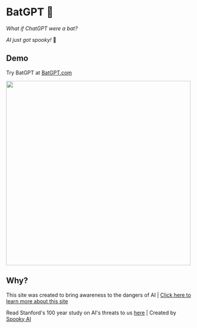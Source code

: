 # BatGPT 🦇
*What if ChatGPT were a bat?*

*AI just got spooky!*
👻

## Demo
Try BatGPT at [BatGPT.com](https://batgpt.com)

<img src="https://raw.githubusercontent.com/mikemaid/batgpt/main/images/demo.png" width="500" height="auto" />

## Why?
This site was created to bring awareness to the dangers of AI | [Click here to learn more about this site](https://batgpt.com/#)

Read Stanford's 100 year study on AI's threats to us [here](https://ai100.stanford.edu/2021-report/standing-questions-and-responses/sq10-what-are-most-pressing-dangers-ai) | Created by [Spooky AI](https://twitter.com/spookyai)
